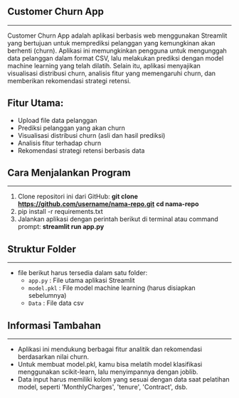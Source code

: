 ## Customer Churn App
----------------
Customer Churn App adalah aplikasi berbasis web menggunakan Streamlit yang bertujuan untuk memprediksi pelanggan yang kemungkinan akan berhenti (churn). Aplikasi ini memungkinkan pengguna untuk mengunggah data pelanggan dalam format CSV, lalu melakukan prediksi dengan model machine learning yang telah dilatih. Selain itu, aplikasi menyajikan visualisasi distribusi churn, analisis fitur yang memengaruhi churn, dan memberikan rekomendasi strategi retensi.

## Fitur Utama:
- Upload file data pelanggan
- Prediksi pelanggan yang akan churn
- Visualisasi distribusi churn (asli dan hasil prediksi)
- Analisis fitur terhadap churn
- Rekomendasi strategi retensi berbasis data

## Cara Menjalankan Program
------------------------
1. Clone repositori ini dari GitHub:
   **git clone https://github.com/username/nama-repo.git**
   **cd nama-repo**
3. pip install -r requirements.txt 
4. Jalankan aplikasi dengan perintah berikut di terminal atau command prompt:
   **streamlit run app.py**

## Struktur Folder
---------------
- file berikut harus tersedia dalam satu folder:
    - `app.py`               : File utama aplikasi Streamlit
    - `model.pkl`            : File model machine learning (harus disiapkan sebelumnya)
    - `Data`                 : File data csv 

## Informasi Tambahan
------------------
- Aplikasi ini mendukung berbagai fitur analitik dan rekomendasi berdasarkan nilai churn.
- Untuk membuat model.pkl, kamu bisa melatih model klasifikasi menggunakan scikit-learn, lalu menyimpannya dengan joblib.
- Data input harus memiliki kolom yang sesuai dengan data saat pelatihan model, seperti 'MonthlyCharges', 'tenure', 'Contract', dsb.
